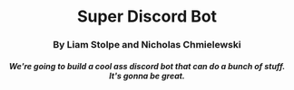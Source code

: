 <h1 align="center">Super Discord Bot</h1>

<h3 align="center">By Liam Stolpe and Nicholas Chmielewski</h3>

<h5 align="center">We're going to build a cool ass discord bot that can do a bunch of stuff.  It's gonna be great.</h5>
